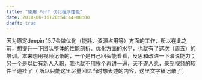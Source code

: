 ```yaml
---
title: "使用 Perf 优化程序性能"
date: 2018-06-16T20:54:44+08:00
draft: true
---
```


因为原定deepin 15.7会做优化（能耗、资源占用等）方面的工作，所以在此之前，想提升一下团队整体的性能剖析、优化方面的水平，也就有了这次（周五）的培训。本来想用视频记录的，一个是自己回头能看看，反思和改进一下演说能力；另一个是以后有新人入职，我也就不用挨个再讲一遍，天不遂人愿，录制视频的软件半道挂了（ 所以只能这里尽量回忆当时想表述的内容，这里文字稿记录了。



